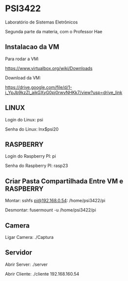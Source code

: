 # PSI3422 

Laboratório de Sistemas Eletrônicos

Segunda parte da materia, com o Professor Hae

## Instalacao da VM

Para rodar a VM:

https://www.virtualbox.org/wiki/Downloads

Download da VM:

https://drive.google.com/file/d/1-j_YpJb9kzZI_aikGXyG0pj0rwvNHKk7/view?usp=drive_link

## LINUX

Login do Linux: psi

Senha do Linux: lnx$psi20

## RASPBERRY

Login do Raspberry PI: pi

Senha do Raspberry PI: rasp23

## Criar Pasta Compartilhada Entre VM e RASPBERRY

Montar: sshfs pi@192.168.0.54: /home/psi3422/pi

Desmontar: fusermount -u /home/psi3422/pi 

## Camera

Ligar Camera: ./Captura

## Servidor

Abrir Server: ./server

Abrir Cliente: ./cliente 192.168.160.54
